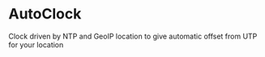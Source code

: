 # AutoClock
Clock driven by NTP and GeoIP location to give automatic offset from UTP for your location
